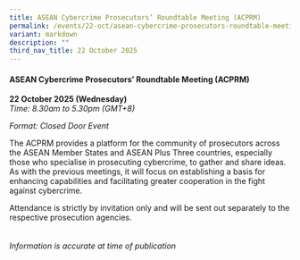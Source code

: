 ```yaml
---
title: ASEAN Cybercrime Prosecutors’ Roundtable Meeting (ACPRM)
permalink: /events/22-oct/asean-cybercrime-prosecutors-roundtable-meeting-acprm/
variant: markdown
description: ""
third_nav_title: 22 October 2025
---
```

#### **ASEAN Cybercrime Prosecutors’ Roundtable Meeting (ACPRM)**

**22 October 2025 (Wednesday)**
<br>*Time: 8.30am to 5.30pm (GMT+8)*

*Format: Closed Door Event*

The ACPRM provides a platform for the community of prosecutors across the ASEAN Member States and ASEAN Plus Three countries, especially those who specialise in prosecuting cybercrime, to gather and share ideas. As with the previous meetings, it will focus on establishing a basis for enhancing capabilities and facilitating greater cooperation in the fight against cybercrime.

Attendance is strictly by invitation only and will be sent out separately to the respective prosecution agencies.
<br><br><br>
*Information is accurate at time of publication*